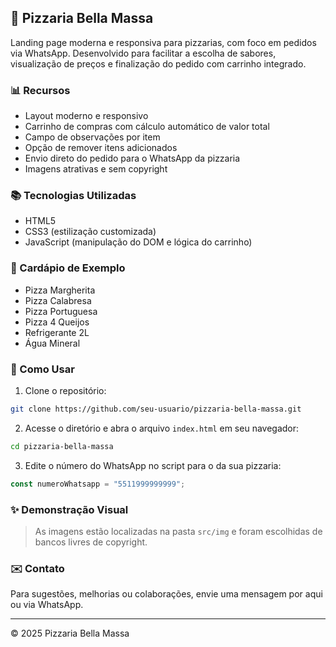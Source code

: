 ## 🍕 Pizzaria Bella Massa

Landing page moderna e responsiva para pizzarias, com foco em pedidos via WhatsApp. Desenvolvido para facilitar a escolha de sabores, visualização de preços e finalização do pedido com carrinho integrado.

### 📊 Recursos

* Layout moderno e responsivo
* Carrinho de compras com cálculo automático de valor total
* Campo de observações por item
* Opção de remover itens adicionados
* Envio direto do pedido para o WhatsApp da pizzaria
* Imagens atrativas e sem copyright

### 📚 Tecnologias Utilizadas

* HTML5
* CSS3 (estilização customizada)
* JavaScript (manipulação do DOM e lógica do carrinho)

### 📑 Cardápio de Exemplo

* Pizza Margherita
* Pizza Calabresa
* Pizza Portuguesa
* Pizza 4 Queijos
* Refrigerante 2L
* Água Mineral

### 🔗 Como Usar

1. Clone o repositório:

```bash
git clone https://github.com/seu-usuario/pizzaria-bella-massa.git
```

2. Acesse o diretório e abra o arquivo `index.html` em seu navegador:

```bash
cd pizzaria-bella-massa
```

3. Edite o número do WhatsApp no script para o da sua pizzaria:

```js
const numeroWhatsapp = "5511999999999";
```

### ✨ Demonstração Visual

> As imagens estão localizadas na pasta `src/img` e foram escolhidas de bancos livres de copyright.

### ✉️ Contato

Para sugestões, melhorias ou colaborações, envie uma mensagem por aqui ou via WhatsApp.

---

© 2025 Pizzaria Bella Massa
